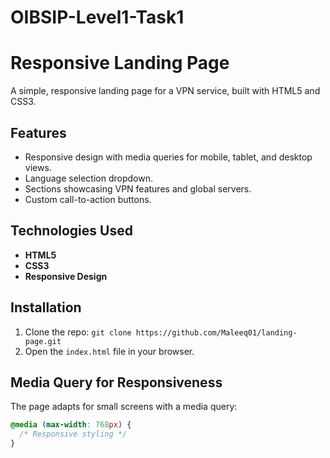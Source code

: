 # OIBSIP-Level1-Task1

# Responsive Landing Page

A simple, responsive landing page for a VPN service, built with HTML5 and CSS3.

## Features

- Responsive design with media queries for mobile, tablet, and desktop views.
- Language selection dropdown.
- Sections showcasing VPN features and global servers.
- Custom call-to-action buttons.

## Technologies Used

- **HTML5**
- **CSS3**
- **Responsive Design**

## Installation

1. Clone the repo: `git clone https://github.com/Maleeq01/landing-page.git`
2. Open the `index.html` file in your browser.

## Media Query for Responsiveness

The page adapts for small screens with a media query:

```css
@media (max-width: 768px) {
  /* Responsive styling */
}
